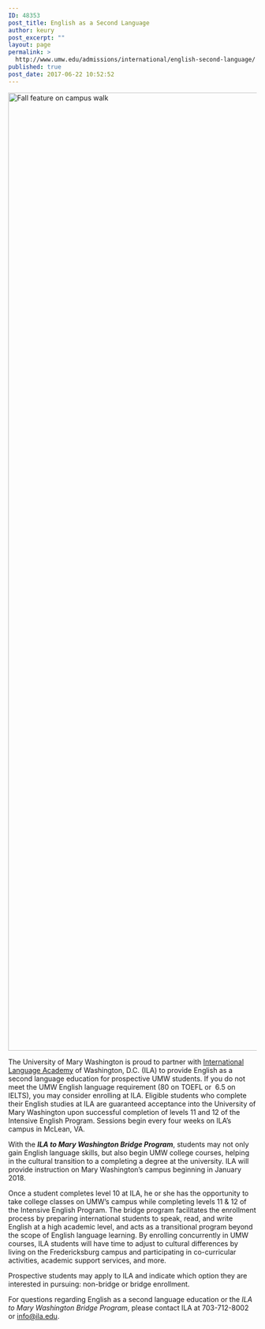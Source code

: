 ```yaml
---
ID: 48353
post_title: English as a Second Language
author: keury
post_excerpt: ""
layout: page
permalink: >
  http://www.umw.edu/admissions/international/english-second-language/
published: true
post_date: 2017-06-22 10:52:52
---
```

<img class="aligncenter wp-image-48355 size-full" src="http://www.umw.edu/admissions/wp-content/uploads/sites/6/2017/06/NS-Fall-12-Website.jpg" alt="Fall feature on campus walk" width="2705" height="1940" />

The University of Mary Washington is proud to partner with <a href="https://www.ila.edu/">International Language Academy</a> of Washington, D.C. (ILA) to provide English as a second language education for prospective UMW students. If you do not meet the UMW English language requirement (80 on TOEFL or  6.5 on IELTS), you may consider enrolling at ILA. Eligible students who complete their English studies at ILA are guaranteed acceptance into the University of Mary Washington upon successful completion of levels 11 and 12 of the Intensive English Program. Sessions begin every four weeks on ILA’s campus in McLean, VA.

With the <strong><em>ILA to Mary Washington Bridge Program</em></strong>, students may not only gain English language skills, but also begin UMW college courses, helping in the cultural transition to a completing a degree at the university. ILA will provide instruction on Mary Washington’s campus beginning in January 2018.

Once a student completes level 10 at ILA, he or she has the opportunity to take college classes on UMW’s campus while completing levels 11 &amp; 12 of the Intensive English Program. The bridge program facilitates the enrollment process by preparing international students to speak, read, and write English at a high academic level, and acts as a transitional program beyond the scope of English language learning. By enrolling concurrently in UMW courses, ILA students will have time to adjust to cultural differences by living on the Fredericksburg campus and participating in co-curricular activities, academic support services, and more.

Prospective students may apply to ILA and indicate which option they are interested in pursuing: non-bridge or bridge enrollment.

For questions regarding English as a second language education or the <em>ILA to Mary Washington Bridge Program</em>, please contact ILA at 703-712-8002 or <a href="mailto:info@ila.edu">info@ila.edu</a>.